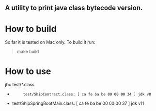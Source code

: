 ## A utility to print java class bytecode version.

# How to build
So far it is tested on Mac only.
To build it run:
> make build

# How to use
jbc test/*.class
*          test/ShipContract.class: [ ca fe ba be 00 00 00 34 ] jdk v8
*    test/ShipSpringBootMain.class: [ ca fe ba be 00 00 00 37 ] jdk v11

